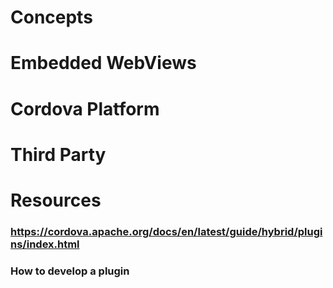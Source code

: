 # Concepts
# Embedded WebViews
# Cordova Platform
# Third Party
# Resources
### https://cordova.apache.org/docs/en/latest/guide/hybrid/plugins/index.html
### How to develop a plugin
